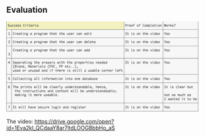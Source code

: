 ## Evaluation

![](appimages/successc.png)



The video: https://drive.google.com/open?id=1Eva2kI_QCdaaY8ar7ltdLOOGBbbHo_aS

